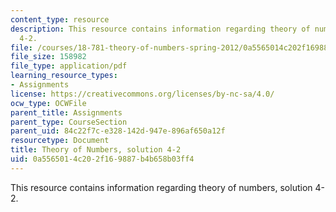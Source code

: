 ```yaml
---
content_type: resource
description: This resource contains information regarding theory of numbers, solution
  4-2.
file: /courses/18-781-theory-of-numbers-spring-2012/0a5565014c202f169887b4b658b03ff4_MIT18_781S12_pset4-2sol.pdf
file_size: 158982
file_type: application/pdf
learning_resource_types:
- Assignments
license: https://creativecommons.org/licenses/by-nc-sa/4.0/
ocw_type: OCWFile
parent_title: Assignments
parent_type: CourseSection
parent_uid: 84c22f7c-e328-142d-947e-896af650a12f
resourcetype: Document
title: Theory of Numbers, solution 4-2
uid: 0a556501-4c20-2f16-9887-b4b658b03ff4
---
```

This resource contains information regarding theory of numbers, solution 4-2.